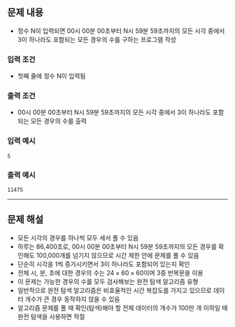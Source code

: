 ## 문제 내용

- 정수 N이 입력되면 00시 00분 00초부터 N시 59분 59초까지의 모든 시각 중에서 3이 하나라도 포함되는 모든 경우의 수를 구하는 프로그램 작성

### 입력 조건

- 첫째 줄에 정수 N이 입력됨

### 출력 조건

- 00시 00분 00초부터 N시 59분 59초까지의 모든 시각 중에서 3이 하나라도 포함되는 모든 경우의 수를 출력

### 입력 예시

``` shell
5
```

### 출력 예시

``` shell
11475
```

---

## 문제 해설

- 모든 시각의 경우를 하나씩 모두 세서 풀 수 있음
- 하루는 86,400초로, 00시 00분 00초부터 N시 59분 59초까지의 모든 경우를 확인해도 100,000개를 넘기지 않으므로 시간 제한 안에 문제를 풀 수 있음
- 단순히 시각을 1씩 증가시키면서 3이 하나라도 포함되어 있는지 확인
- 전체 시, 분, 초에 대한 경우의 수는 $24 \times 60 \times 60$이며 3중 반복문을 이용
- 이 문제는  가능한 경우의 수를 모두 검사해보는 완전 탐색 알고리즘 유형
- 일반적으로 완전 탐색 알고리즘은 비효율적인 시간 복잡도를 가지고 있으므로 데이터 개수가 큰 경우 동작하지 않을 수 있음
- 알고리즘 문제를 풀 때 확인(탐색)해야 할 전체 데이터의 개수가 100만 개 이하일 때 완전 탐색을 사용하면 적절